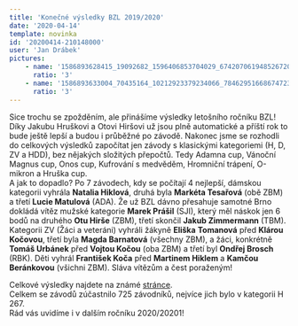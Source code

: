 ```yaml
---
title: 'Konečné výsledky BZL 2019/2020'
date: '2020-04-14'
template: novinka
id: '20200414-210148000'
user: 'Jan Drábek'
pictures:
    - name: '1586893628415_19092682_1596406853704029_6742070619485267202_o.jpg'
      ratio: '3'
    - name: '1586893633004_70435164_10212923379234066_7846295166867472384_o.jpg'
      ratio: '3'
---
```

Sice trochu se zpožděním, ale přinášíme výsledky letošního ročníku BZL! Díky Jakubu Hruškovi a Otovi Hiršovi už jsou plně automatické a příští rok to bude ještě lepší a budou i průběžné po závodě. Nakonec jsme se rozhodli do celkových výsledků započítat jen závody s klasickými kategoriemi (H, D, ZV a HDD), bez nějakých složitých přepočtů. Tedy Adamna cup, Vánoční Magnus cup, Onos cup, Kufrování s medvěděm, Hromniční trápení, O-mikron a Hruška cup.  
A jak to dopadlo? Po 7 závodech, kdy se počítají 4 nejlepší, dámskou kategorii vyhrála **Natalia Hiklová**, druhá byla **Markéta Tesařová** (obě ZBM) a třetí **Lucie Matulová** (ADA). 
Že už BZL dávno přesahuje samotné Brno dokládá vítěz mužské kategorie **Marek Prášil** (SJI), který měl náskok jen 6 bodů na druhého **Otu Hirše** (ZBM), třetí skončil **Jakub Zimmermann** (TBM). 
Kategorii ZV (Žáci a veteráni) vyhráli žákyně **Eliška** **Tomanová** před **Klárou Kočovou**, třetí byla **Magda Barnatová** (všechny ZBM), a žáci, konkrétně **Tomáš Urbánek** před **Vojtou Kočou** (oba ZBM) a třetí byl **Ondřej Brosch** (RBK). 
Děti vyhrál **František Koča** před **Martinem Hiklem** a **Kamčou Beránkovou** (všichni ZBM). Sláva vítězům a čest poraženým! 

Celkové výsledky najdete na známé [stránce](https://bzl.zabiny.club/).  
Celkem se závodů zúčastnilo 725 závodníků, nejvíce jich bylo v kategorii H 267.  
Rád vás uvidíme i v dalším ročníku 2020/20201!
